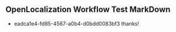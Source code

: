 ## OpenLocalization Workflow Test MarkDown
* eadca1e4-fd85-4567-a0b4-d0bdd0083bf3 thanks!

<!--HONumber=Jul16_HO2-->


